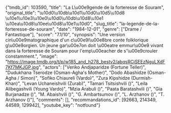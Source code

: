 {"tmdb_id": 103590, "title": "La L\u00e9gende de la forteresse de Souram", "original_title": "\u10d0\u10db\u10d1\u10d0\u10d5\u10d8 \u10e1\u10e3\u10e0\u10d0\u10db\u10d8\u10e1 \u10ea\u10d8\u10ee\u10d8\u10e1\u10d0", "slug_title": "la-legende-de-la-forteresse-de-souram", "date": "1984-12-01", "genre": ["Drame / Fantastique"], "score": "7.1/10", "synopsis": "Une version cin\u00e9matographique d'un c\u00e9l\u00e8bre conte folklorique g\u00e9orgien. Un jeune gar\u00e7on doit \u00eatre emmur\u00e9 vivant dans la forteresse de Souram pour l'emp\u00eacher de s'\u00e9crouler constamment.", "image": "https://image.tmdb.org/t/p/w185_and_h278_bestv2/abqsRCiSEEzNguLXdF7Kf7MKJGP.jpg", "actors": ["Veriko Andjaparidze (Fortune Teller)", "Dudukhana Tserodze (Osman-Agha's Mother)", "Dodo Abashidze (Osman-Agha / Simon)", "Sofiko Chiaureli (Vardo)", "Zura Kipshidze (Durmish-Khan)", "Levan Uchaneishvili (Zurab)", "Tamari Tsitsishvili ()", "Leila Alibegashvili (Young Vardo)", "Mzia Arabuli ()", "Paata Baratashvili ()", "Gia Burjanadze ()", "M. Abaishvili ()", "G. Ambartsumov ()", "L. Arzhanov ()", "T. Arzhanov ()"], "comments": [], "recommandations_id": [92663, 214349, 44589, 129942], "youtube_key": "notfound"}